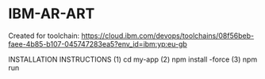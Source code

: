 # IBM-AR-ART
Created for toolchain: https://cloud.ibm.com/devops/toolchains/08f56beb-faee-4b85-b107-045747283ea5?env_id=ibm:yp:eu-gb

INSTALLATION INSTRUCTIONS
(1) cd my-app
(2) npm install -force
(3) npm run

